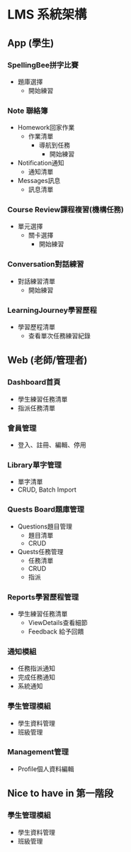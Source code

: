 # LMS 系統架構

## App (學生)
### SpellingBee拼字比賽
  - 題庫選擇
    - 開始練習
### Note 聯絡簿
  - Homework回家作業
    - 作業清單
      - 導航到任務
        - 開始練習
  - Notification通知
    - 通知清單
  - Messages訊息
    - 訊息清單
### Course Review課程複習(機構任務)
  - 單元選擇
    - 關卡選擇
      - 開始練習
### Conversation對話練習
  - 對話練習清單
    - 開始練習
### LearningJourney學習歷程
  - 學習歷程清單
    - 查看單次任務練習紀錄

## Web (老師/管理者)
### Dashboard首頁
  - 學生練習任務清單
  - 指派任務清單
### 會員管理
  - 登入、註冊、編輯、停用
### Library單字管理
  - 單字清單
  - CRUD, Batch Import
### Quests Board題庫管理
  - Questions題目管理
    - 題目清單
    - CRUD
  - Quests任務管理
    - 任務清單
    - CRUD
    - 指派
### Reports學習歷程管理
  - 學生練習任務清單
    - ViewDetails查看細節
    - Feedback 給予回饋
### 通知模組
  - 任務指派通知
  - 完成任務通知
  - 系統通知
### 學生管理模組
  - 學生資料管理
  - 班級管理
### Management管理
  - Profile個人資料編輯

## Nice to have in 第一階段
### 學生管理模組
  - 學生資料管理
  - 班級管理
